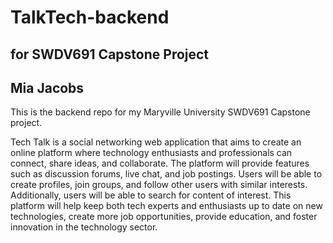 # TalkTech-backend
## for SWDV691 Capstone Project
## Mia Jacobs
This is the backend repo for my Maryville University SWDV691 Capstone project.




Tech Talk is a social networking web application that aims to create an online platform where technology enthusiasts and professionals can connect, share ideas, and collaborate. The platform will provide features such as discussion forums, live chat, and job postings. Users will be able to create profiles, join groups, and follow other users with similar interests. Additionally, users will be able to search for content of interest. This platform will help keep both tech experts and enthusiasts up to date on new technologies, create more job opportunities, provide education, and foster innovation in the technology sector.